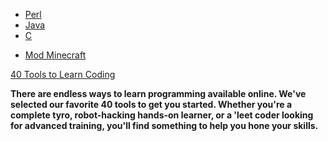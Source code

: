   - [Perl](Perl.md)
  - [Java](Java.md)
  - [C](C.md)

<!-- end list -->

  - [Mod Minecraft](Mod_Minecraft.md)

[40 Tools to Learn
Coding](https://www.edsurge.com/guide/teaching-kids-to-code#package-products)

**There are endless ways to learn programming available online. We've
selected our favorite 40 tools to get you started. Whether you're a
complete tyro, robot-hacking hands-on learner, or a 'leet coder looking
for advanced training, you'll find something to help you hone your
skills.**
